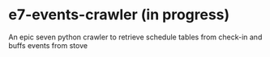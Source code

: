 # e7-events-crawler (in progress)

An epic seven python crawler to retrieve schedule tables from check-in and buffs events from stove
